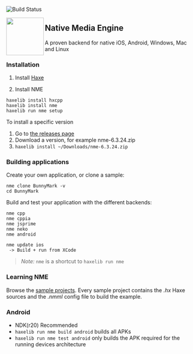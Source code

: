 ![Build Status](https://github.com/haxenme/nme/actions/workflows/main.yml/badge.svg)

<img src="./assets/icons/nme.svg" align="left" width="100" height="100" />

## Native Media Engine

A proven backend for native iOS, Android, Windows, Mac and Linux

### Installation

1. Install [Haxe](http://www.haxe.org)

1. Install NME
```
haxelib install hxcpp
haxelib install nme
haxelib run nme setup
```

To install a specific version

1. Go to [the releases page](https://github.com/haxenme/nme/releases)
1. Download a version, for example nme-6.3.24.zip
1. ```haxelib install ~/Downloads/nme-6.3.24.zip```

### Building applications

Create your own application, or clone a sample:

```
nme clone BunnyMark -v
cd BunnyMark
```

Build and test your application with the different backends:
```
nme cpp
nme cppia
nme jsprime
nme neko
nme android

nme update ios
 -> Build + run from XCode
````

 > *Note:* `nme` is a shortcut to `haxelib run nme`

### Learning NME

Browse the [sample projects](https://github.com/haxenme/nme/tree/master/samples). Every sample project contains the _.hx_ Haxe sources and the _.nmml_ config file to build the example.

### Android

* NDK(r20) Recommended
* `haxelib run nme build android` builds all APKs
* `haxelib run nme test android` only builds the APK required for the running devices architecture 
